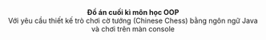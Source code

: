 <div align="center">
  <strong>Đồ án cuối kì môn học OOP</strong><br/>
  Với yêu cầu thiết kế trò chơi cờ tướng (Chinese Chess) bằng ngôn ngữ Java và chơi trên màn console
</div>

